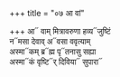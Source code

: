+++
title = "०७ आ वां"

+++
आ᳓ वाम् मित्रावरुणा हव्य᳓जुष्टिं  
न᳓मसा देवाव् अ᳓वसा ववृत्याम्  
अस्मा᳓कम् ब्र᳓ह्म पृ᳓तनासु सह्या  
अस्मा᳓कं वृष्टि᳓र् दिविया᳓ सुपारा᳓